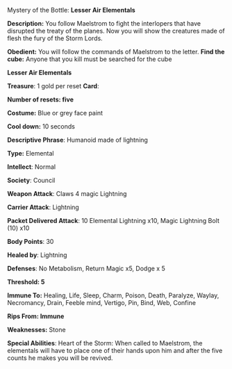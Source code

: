 Mystery of the Bottle: **Lesser Air Elementals**

**Description:** You follow Maelstrom to fight the interlopers that have disrupted the treaty of the planes. Now you will show the creatures made of flesh the fury of the Storm Lords.



**Obedient:** You will follow the commands of Maelstrom to the letter.
 **Find the cube:** Anyone that you kill must be searched for the cube



**Lesser Air Elementals**

 

**Treasure**: 1 gold per reset
 **Card**: 

**Number of resets: five**

**Costume:** Blue or grey face paint

**Cool down:** 10 seconds

**Descriptive Phrase**: Humanoid made of lightning

**Type:** Elemental

**Intellect**: Normal

**Society**: Council

**Weapon Attack**: Claws 4 magic Lightning

**Carrier Attack**: Lightning

**Packet Delivered Attack**: 10 Elemental Lightning x10, Magic Lightning Bolt (10) x10 

**Body Points**: 30

**Healed by**: Lightning

**Defenses**: No Metabolism, Return Magic x5, Dodge x 5

**Threshold: 5**

**Immune To:** Healing, Life, Sleep, Charm, Poison, Death, Paralyze, Waylay, Necromancy, Drain, Feeble mind, Vertigo, Pin, Bind, Web, Confine

**Rips From: Immune**

**Weaknesses:** Stone

**Special Abilities**: Heart of the Storm: When called to Maelstrom, the elementals will have to place one of their hands upon him and after the five counts he makes you will be revived. 